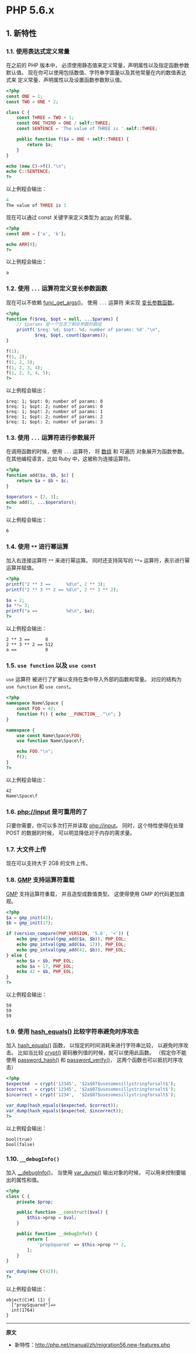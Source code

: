# PHP 5.6.x

## 1. 新特性

### 1.1. 使用表达式定义常量

在之前的 PHP 版本中， 必须使用静态值来定义常量，声明属性以及指定函数参数默认值。 现在你可以使用包括数值、字符串字面量以及其他常量在内的数值表达式来 定义常量、声明属性以及设置函数参数默认值。

```php
<?php
const ONE = 1;
const TWO = ONE * 2;

class C {
    const THREE = TWO + 1;
    const ONE_THIRD = ONE / self::THREE;
    const SENTENCE = 'The value of THREE is '.self::THREE;

    public function f($a = ONE + self::THREE) {
        return $a;
    }
}

echo (new C)->f()."\n";
echo C::SENTENCE;
?>
```

以上例程会输出：

```php
4
The value of THREE is 3
```

现在可以通过 const 关键字来定义类型为 [array](http://php.net/manual/zh/language.types.array.php) 的常量。

```php
<?php
const ARR = ['a', 'b'];

echo ARR[0];
?>
```

以上例程会输出：

```
a
```

### 1.2. 使用 `...` 运算符定义变长参数函数

现在可以不依赖 [func_get_args()](http://php.net/manual/zh/function.func-get-args.php)， 使用 `...` 运算符 来实现 [变长参数函数](http://php.net/manual/zh/functions.arguments.php#functions.variable-arg-list)。

```php
<?php
function f($req, $opt = null, ...$params) {
    // $params 是一个包含了剩余参数的数组
    printf('$req: %d; $opt: %d; number of params: %d'."\n",
           $req, $opt, count($params));
}

f(1);
f(1, 2);
f(1, 2, 3);
f(1, 2, 3, 4);
f(1, 2, 3, 4, 5);
?>
```

以上例程会输出：

```
$req: 1; $opt: 0; number of params: 0
$req: 1; $opt: 2; number of params: 0
$req: 1; $opt: 2; number of params: 1
$req: 1; $opt: 2; number of params: 2
$req: 1; $opt: 2; number of params: 3
```

### 1.3. 使用 `...` 运算符进行参数展开

在调用函数的时候，使用 `...` 运算符， 将 [数组](http://php.net/manual/zh/language.types.array.php) 和 可遍历 对象展开为函数参数。 在其他编程语言，比如 Ruby 中，这被称为连接运算符。

```php
<?php
function add($a, $b, $c) {
    return $a + $b + $c;
}

$operators = [2, 3];
echo add(1, ...$operators);
?>
```

以上例程会输出：

```
6
```

### 1.4. 使用 `**` 进行幂运算

加入右连接运算符 `**` 来进行幂运算。 同时还支持简写的 `**=` 运算符，表示进行幂运算并赋值。

```php
<?php
printf("2 ** 3 ==      %d\n", 2 ** 3);
printf("2 ** 3 ** 2 == %d\n", 2 ** 3 ** 2);

$a = 2;
$a **= 3;
printf("a ==           %d\n", $a);
?>
```

以上例程会输出：

```
2 ** 3 ==      8
2 ** 3 ** 2 == 512
a ==           8
```

### 1.5. `use function` 以及 `use const`

`use` 运算符 被进行了扩展以支持在类中导入外部的函数和常量。 对应的结构为 `use function` 和 `use const`。

```php
<?php
namespace Name\Space {
    const FOO = 42;
    function f() { echo __FUNCTION__."\n"; }
}

namespace {
    use const Name\Space\FOO;
    use function Name\Space\f;

    echo FOO."\n";
    f();
}
?>
```

以上例程会输出：

```
42
Name\Space\f
```

### 1.6. [php://input](http://php.net/manual/zh/wrappers.php.php#wrappers.php.input) 是可重用的了

只要你需要，你可以多次打开并读取 [php://input](http://php.net/manual/zh/wrappers.php.php#wrappers.php.input)。 同时，这个特性使得在处理 POST 的数据的时候， 可以明显降低对于内存的需求量。

### 1.7. 大文件上传

现在可以支持大于 2GB 的文件上传。

### 1.8. [GMP](http://php.net/manual/zh/book.gmp.php) 支持运算符重载

[GMP](http://php.net/manual/zh/book.gmp.php) 支持运算符重载， 并且造型成数值类型。 这使得使用 GMP 的代码更加直观。

```php
<?php
$a = gmp_init(42);
$b = gmp_init(17);

if (version_compare(PHP_VERSION, '5.6', '<')) {
    echo gmp_intval(gmp_add($a, $b)), PHP_EOL;
    echo gmp_intval(gmp_add($a, 17)), PHP_EOL;
    echo gmp_intval(gmp_add(42, $b)), PHP_EOL;
} else {
    echo $a + $b, PHP_EOL;
    echo $a + 17, PHP_EOL;
    echo 42 + $b, PHP_EOL;
}
?>
```

以上例程会输出：

```
59
59
59
```

### 1.9. 使用 [hash_equals()](http://php.net/manual/zh/function.hash-equals.php) 比较字符串避免时序攻击

加入 [hash_equals()](http://php.net/manual/zh/function.hash-equals.php) 函数， 以恒定的时间消耗来进行字符串比较， 以避免时序攻击。 比如当比较 [crypt()](http://php.net/manual/zh/function.crypt.php) 密码散列值的时候，就可以使用此函数。 （假定你不能使用 [password_hash()](http://php.net/manual/zh/function.password-hash.php) 和 [password_verify()](http://php.net/manual/zh/function.password-verify.php)， 这两个函数也可以抵抗时序攻击）

```php
<?php
$expected  = crypt('12345', '$2a$07$usesomesillystringforsalt$');
$correct   = crypt('12345', '$2a$07$usesomesillystringforsalt$');
$incorrect = crypt('1234',  '$2a$07$usesomesillystringforsalt$');

var_dump(hash_equals($expected, $correct));
var_dump(hash_equals($expected, $incorrect));
?>
```

以上例程会输出：

```
bool(true)
bool(false)
```

### 1.10. `__debugInfo()`

加入 [\_\_debugInfo()](http://php.net/manual/zh/language.oop5.magic.php#language.oop5.magic.debuginfo)， 当使用 [var_dump()](http://php.net/manual/zh/function.var-dump.php) 输出对象的时候， 可以用来控制要输出的属性和值。

```php
<?php
class C {
    private $prop;

    public function __construct($val) {
        $this->prop = $val;
    }

    public function __debugInfo() {
        return [
            'propSquared' => $this->prop ** 2,
        ];
    }
}

var_dump(new C(42));
?>
```

以上例程会输出：

```
object(C)#1 (1) {
  ["propSquared"]=>
  int(1764)
}
```

----

**原文**

- 新特性：http://php.net/manual/zh/migration56.new-features.php